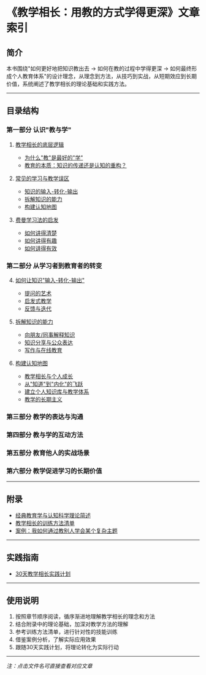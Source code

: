 # 《教学相长：用教的方式学得更深》文章索引

## 简介

本书围绕"如何更好地把知识教出去 → 如何在教的过程中学得更深 → 如何最终形成个人教育体系"的设计理念，从理念到方法，从技巧到实战，从短期效应到长期价值，系统阐述了教学相长的理论基础和实践方法。

---

## 目录结构

### 第一部分 认识"教与学"

1. [教学相长的底层逻辑](1-1-Why-Teaching-Is-The-Best-Learning.md)
   - [为什么"教"是最好的"学"](1-1-1-Why-Teaching-Is-The-Best-Way-To-Learn.md)
   - [教育的本质：知识的传递还是认知的重构？](1-1-2-Education-As-Knowledge-Transfer-Or-Cognitive-Reconstruction.md)

2. [常见的学习与教学误区](1-2-From-Learner-To-Educator.md)
   - [知识的输入-转化-输出](1-2-1-Knowledge-Input-Transformation-Output.md)
   - [拆解知识的能力](1-2-2-Knowledge-Decomposition-Skills.md)
   - [构建认知地图](1-2-3-Building-Cognitive-Maps.md)

3. [费曼学习法的启发](1-3-Teaching-Expression-And-Communication.md)
   - [如何讲得清楚](1-3-1-How-To-Explain-Clearly.md)
   - [如何讲得有趣](1-3-2-How-To-Explain-Interestingly.md)
   - [如何讲得有效](1-3-3-How-To-Explain-Effectively.md)

### 第二部分 从学习者到教育者的转变

4. [如何让知识"输入-转化-输出"](1-4-Interactive-Teaching-And-Learning-Methods.md)
   - [提问的艺术](1-4-1-The-Art-Of-Asking-Questions.md)
   - [启发式教学](1-4-2-Heuristic-Teaching-Methods.md)
   - [反馈与迭代](1-4-3-Feedback-And-Iteration.md)

5. [拆解知识的能力](1-5-Educating-Others-In-Practice.md)
   - [向朋友/同事解释知识](1-5-1-Explaining-Knowledge-To-Friends-And-Colleagues.md)
   - [知识分享与公众表达](1-5-2-Knowledge-Sharing-And-Public-Speaking.md)
   - [写作与在线教育](1-5-3-Writing-And-Online-Education.md)

6. [构建认知地图](1-6-Long-Term-Value-Of-Teaching-Promoting-Learning.md)
   - [教学相长与个人成长](1-6-1-Teaching-As-The-Best-Review-Method.md)
   - [从"知道"到"内化"的飞跃](1-6-2-From-Knowing-To-Internalization.md)
   - [建立个人知识库与教学体系](1-6-3-Personal-Knowledge-Base-And-Teaching-System.md)
   - [教学的长期主义](1-6-4-Teaching-As-A-Long-Term-Philosophy.md)

### 第三部分 教学的表达与沟通

### 第四部分 教与学的互动方法

### 第五部分 教育他人的实战场景

### 第六部分 教学促进学习的长期价值

---

## 附录

- [经典教育学与认知科学理论简述](Appendix-1-Classical-Educational-And-Cognitive-Theories.md)
- [教学相长的训练方法清单](Appendix-2-Teaching-And-Learning-Training-Methods.md)
- [案例：我如何通过教别人学会某个复杂主题](Appendix-3-Case-Studies-On-Teaching-And-Learning.md)

---

## 实践指南

- [30天教学相长实践计划](30-Day-Teaching-And-Learning-Practice-Plan.md)

---

## 使用说明

1. 按照章节顺序阅读，循序渐进地理解教学相长的理念和方法
2. 结合附录中的理论基础，加深对教学方法的理解
3. 参考训练方法清单，进行针对性的技能训练
4. 借鉴案例分析，了解实际应用效果
5. 跟随30天实践计划，将理论转化为实际行动

---
*注：点击文件名可直接查看对应文章*